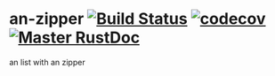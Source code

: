 # an-zipper [![Build Status](https://travis-ci.org/an-cabal/an-zipper.svg?branch=master)](https://travis-ci.org/an-cabal/an-zipper) [![codecov](https://codecov.io/gh/an-cabal/an-zipper/branch/master/graph/badge.svg)](https://codecov.io/gh/an-cabal/an-zipper) [![Master RustDoc](https://img.shields.io/badge/docs-master-blue.svg)](https://an-cabal.github.io/an-zipper)

an list with an zipper
